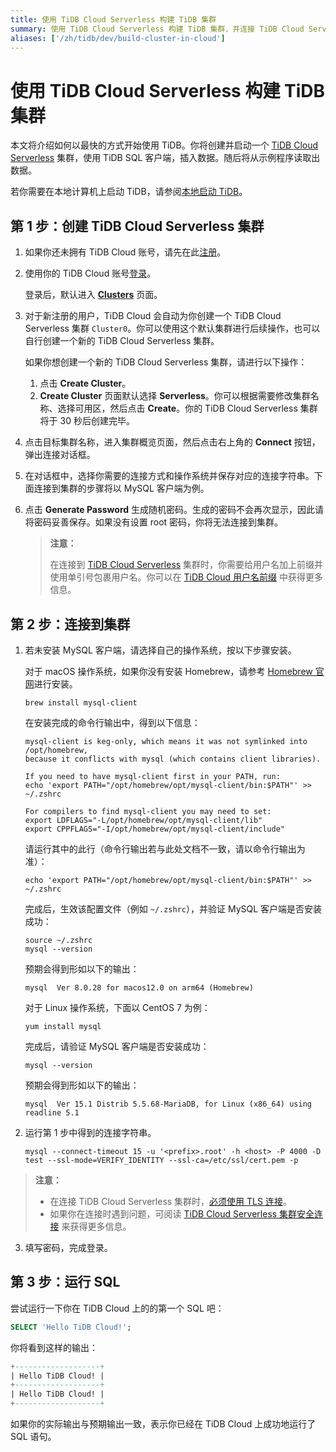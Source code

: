 ```yaml
---
title: 使用 TiDB Cloud Serverless 构建 TiDB 集群
summary: 使用 TiDB Cloud Serverless 构建 TiDB 集群，并连接 TiDB Cloud Serverless 集群。
aliases: ['/zh/tidb/dev/build-cluster-in-cloud']
---
```


<!-- markdownlint-disable MD029 -->

# 使用 TiDB Cloud Serverless 构建 TiDB 集群

本文将介绍如何以最快的方式开始使用 TiDB。你将创建并启动一个 [TiDB Cloud Serverless](https://www.pingcap.com/tidb-serverless/) 集群，使用 TiDB SQL 客户端，插入数据。随后将从示例程序读取出数据。

若你需要在本地计算机上启动 TiDB，请参阅[本地启动 TiDB](/quick-start-with-tidb.md)。

## 第 1 步：创建 TiDB Cloud Serverless 集群

1. 如果你还未拥有 TiDB Cloud 账号，请先在此[注册](https://tidbcloud.com/free-trial)。
2. 使用你的 TiDB Cloud 账号[登录](https://tidbcloud.com/)。

    登录后，默认进入 [**Clusters**](https://tidbcloud.com/console/clusters) 页面。

3. 对于新注册的用户，TiDB Cloud 会自动为你创建一个 TiDB Cloud Serverless 集群 `Cluster0`。你可以使用这个默认集群进行后续操作，也可以自行创建一个新的 TiDB Cloud Serverless 集群。

    如果你想创建一个新的 TiDB Cloud Serverless 集群，请进行以下操作：

    1. 点击 **Create Cluster**。
    2. **Create Cluster** 页面默认选择 **Serverless**。你可以根据需要修改集群名称、选择可用区，然后点击 **Create**。你的 TiDB Cloud Serverless 集群将于 30 秒后创建完毕。

4. 点击目标集群名称，进入集群概览页面，然后点击右上角的 **Connect** 按钮，弹出连接对话框。

5. 在对话框中，选择你需要的连接方式和操作系统并保存对应的连接字符串。下面连接到集群的步骤将以 MySQL 客户端为例。

6. 点击 **Generate Password** 生成随机密码。生成的密码不会再次显示，因此请将密码妥善保存。如果没有设置 root 密码，你将无法连接到集群。

    > **注意：**
    >
    > 在连接到 [TiDB Cloud Serverless](https://docs.pingcap.com/tidbcloud/select-cluster-tier#tidb-serverless-beta) 集群时，你需要给用户名加上前缀并使用单引号包裹用户名。你可以在 [TiDB Cloud 用户名前缀](https://docs.pingcap.com/tidbcloud/select-cluster-tier#user-name-prefix) 中获得更多信息。

## 第 2 步：连接到集群

1. 若未安装 MySQL 客户端，请选择自己的操作系统，按以下步骤安装。

    <SimpleTab>

    <div label="macOS">

    对于 macOS 操作系统，如果你没有安装 Homebrew，请参考 [Homebrew 官网](https://brew.sh/zh-cn/)进行安装。

    ```shell
    brew install mysql-client
    ```

    在安装完成的命令行输出中，得到以下信息：

    ```
    mysql-client is keg-only, which means it was not symlinked into /opt/homebrew,
    because it conflicts with mysql (which contains client libraries).

    If you need to have mysql-client first in your PATH, run:
    echo 'export PATH="/opt/homebrew/opt/mysql-client/bin:$PATH"' >> ~/.zshrc

    For compilers to find mysql-client you may need to set:
    export LDFLAGS="-L/opt/homebrew/opt/mysql-client/lib"
    export CPPFLAGS="-I/opt/homebrew/opt/mysql-client/include"
    ```

    请运行其中的此行（命令行输出若与此处文档不一致，请以命令行输出为准）：

    ```shell
    echo 'export PATH="/opt/homebrew/opt/mysql-client/bin:$PATH"' >> ~/.zshrc
    ```

    完成后，生效该配置文件（例如 `~/.zshrc`），并验证 MySQL 客户端是否安装成功：

    ```shell
    source ~/.zshrc
    mysql --version
    ```

    预期会得到形如以下的输出：

    ```
    mysql  Ver 8.0.28 for macos12.0 on arm64 (Homebrew)
    ```

    </div>

    <div label="Linux">

    对于 Linux 操作系统，下面以 CentOS 7 为例：

    ```shell
    yum install mysql
    ```

    完成后，请验证 MySQL 客户端是否安装成功：

    ```shell
    mysql --version
    ```

    预期会得到形如以下的输出：

    ```
    mysql  Ver 15.1 Distrib 5.5.68-MariaDB, for Linux (x86_64) using readline 5.1
    ```

    </div>

    </SimpleTab>

2. 运行第 1 步中得到的连接字符串。

    ```shell
    mysql --connect-timeout 15 -u '<prefix>.root' -h <host> -P 4000 -D test --ssl-mode=VERIFY_IDENTITY --ssl-ca=/etc/ssl/cert.pem -p
    ```

> **注意：**
>
> - 在连接 TiDB Cloud Serverless 集群时，[必须使用 TLS 连接](https://docs.pingcap.com/tidbcloud/secure-connections-to-serverless-tier-clusters)。
> - 如果你在连接时遇到问题，可阅读 [TiDB Cloud Serverless 集群安全连接](https://docs.pingcap.com/tidbcloud/secure-connections-to-serverless-tier-clusters) 来获得更多信息。

3. 填写密码，完成登录。

## 第 3 步：运行 SQL

尝试运行一下你在 TiDB Cloud 上的的第一个 SQL 吧：

```sql
SELECT 'Hello TiDB Cloud!';
```

你将看到这样的输出：

```sql
+-------------------+
| Hello TiDB Cloud! |
+-------------------+
| Hello TiDB Cloud! |
+-------------------+
```

如果你的实际输出与预期输出一致，表示你已经在 TiDB Cloud 上成功地运行了 SQL 语句。
